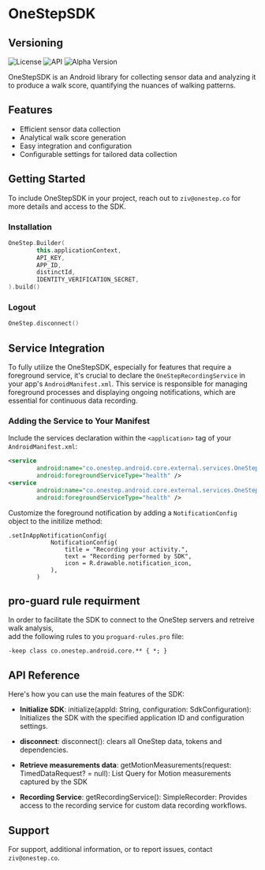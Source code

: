 # OneStepSDK

## Versioning

![License](https://img.shields.io/badge/license-Apache%202.0-blue.svg)
![API](https://img.shields.io/badge/API-26%2B-brightgreen.svg)
![Alpha Version](https://img.shields.io/badge/beta-0.6.10-red.svg)

OneStepSDK is an Android library for collecting sensor data and analyzing it to produce a walk score, quantifying the nuances of walking patterns.

## Features

- Efficient sensor data collection
- Analytical walk score generation
- Easy integration and configuration
- Configurable settings for tailored data collection

## Getting Started

To include OneStepSDK in your project, reach out to `ziv@onestep.co` for more details and access to the SDK.

### Installation

```kotlin
OneStep.Builder(
        this.applicationContext,
        API_KEY,
        APP_ID,
        distinctId,
        IDENTITY_VERIFICATION_SECRET,
).build()
```

### Logout
```kotlin
OneStep.disconnect()
```

## Service Integration

To fully utilize the OneStepSDK, especially for features that require a foreground service, it's crucial to declare the `OneStepRecordingService` in your app's `AndroidManifest.xml`. This service is responsible for managing foreground processes and displaying ongoing notifications, which are essential for continuous data recording.

### Adding the Service to Your Manifest

Include the services declaration within the `<application>` tag of your `AndroidManifest.xml`:

```xml
<service
        android:name="co.onestep.android.core.external.services.OneStepRecordingService"
        android:foregroundServiceType="health" />
<service
        android:name="co.onestep.android.core.external.services.OneStepForegroundService"
        android:foregroundServiceType="health" />
```

Customize the foreground notification by adding a `NotificationConfig` object to the initilize method:
```
.setInAppNotificationConfig(
            NotificationConfig(
                title = "Recording your activity.",
                text = "Recording performed by SDK",
                icon = R.drawable.notification_icon,
            ),
        )
```

## pro-guard rule requirment
In order to facilitate the SDK to connect to the OneStep servers and retreive walk analysis,  
add the following rules to you `proguard-rules.pro` file:

`-keep class co.onestep.android.core.** { *; } `

## API Reference

Here's how you can use the main features of the SDK:

- **Initialize SDK**: initialize(appId: String, configuration: SdkConfiguration):
  Initializes the SDK with the specified application ID and configuration settings.

- **disconnect**: disconnect():
  clears all OneStep data, tokens and dependencies.

- **Retrieve measurements data**: getMotionMeasurements(request: TimedDataRequest? = null): List<MotionMeasurement>
  Query for Motion measurements captured by the SDK

- **Recording Service**: getRecordingService(): SimpleRecorder:
  Provides access to the recording service for custom data recording workflows.

## Support

For support, additional information, or to report issues, contact `ziv@onestep.co`.